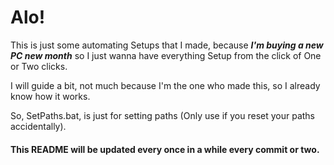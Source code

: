 # Alo!

This is just some automating Setups that I made, because ***I'm buying a new PC new month*** so I just wanna have everything Setup from the click of One or Two clicks.

I will guide a bit, not much because I'm the one who made this, so I already know how it works.

So, SetPaths.bat, is just for setting paths (Only use if you reset your paths accidentally).

#### This README will be updated every once in a while every commit or two.